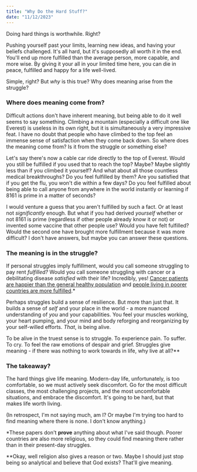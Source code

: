 ```yaml
---
title: "Why Do the Hard Stuff?"
date: "11/12/2023"
---
```


Doing hard things is worthwhile. Right?

Pushing yourself past your limits, learning new ideas, and having your beliefs challenged. It's all hard, but it's supposedly all worth it in the end. You'll end up more fulfilled than the average person, more capable, and more wise. By giving it your all in your limited time here, you can die in peace, fulfilled and happy for a life well-lived.

Simple, right? But _why_ is this true? Why does meaning arise from the struggle?

### Where does meaning come from?

Difficult actions don't have inherent meaning, but being able to do it well seems to say something. Climbing a mountain (especially a difficult one like Everest) is useless in its own right, but it is simultaneously a very impressive feat. I have no doubt that people who have climbed to the top feel an immense sense of satisfaction when they come back down. So where does the meaning come from? Is it from the struggle or something else?

Let's say there's now a cable car ride directly to the top of Everest. Would you still be fulfilled if you used that to reach the top? Maybe? Maybe slightly less than if you climbed it yourself? And what about all those countless medical breakthroughs? Do you feel fulfilled by them? Are you satisfied that if you get the flu, you won't die within a few days? Do you feel fulfilled about being able to call anyone from anywhere in the world instantly or learning if 8161 is prime in a matter of seconds?

I would venture a guess that you aren't fulfilled by such a fact. Or at least not _significantly_ enough. But what if you had derived _yourself_ whether or not 8161 is prime (regardless if other people already know it or not) or invented some vaccine that other people use? Would you have felt fulfilled? Would the second one have brought more fulfillment because it was more difficult? I don't have answers, but maybe you can answer these questions.

### The meaning is in the struggle?

If personal struggles imply fulfillment, would you call someone struggling to pay rent _fulfilled?_ Would you call someone struggling with cancer or a debilitating disease _satisfied_ with their life? Incredibly, yes! [Cancer patients are happier than the general healthy population](https://bmcpalliatcare.biomedcentral.com/articles/10.1186/s12904-020-00594-1) and [people living in poorer countries are more fulfilled](https://journals.sagepub.com/doi/full/10.1177/0956797613507286).\*

Perhaps struggles build a sense of resilience. But more than just that. It builds a sense of _self_ and your place in the world - a more nuanced understanding of _you_ and your capabilities. You feel your muscles working, your heart pumping, and your mind and body reforging and reorganizing by your self-willed efforts. _That_, is being alive.

To be alive in the truest sense is to struggle. To experience pain. To suffer. To cry. To feel the raw emotions of despair and grief. Struggles give meaning - if there was nothing to work towards in life, why live at all?\*\*

### The takeaway?

The hard things give life meaning. Modern-day life, unfortunately, is too comfortable, so we must actively seek discomfort. Go for the most difficult classes, the most challenging projects, and the most uncomfortable situations, and embrace the discomfort. It's going to be hard, but that makes life worth living.

(In retrospect, I'm not saying much, am I? Or maybe I'm trying too hard to find meaning where there is none. I don't know anything.)

\*These papers don't **prove** anything about what I've said though. Poorer countries are also more religious, so they could find meaning there rather than in their present-day struggles.

\*\*Okay, well religion also gives a reason or two. Maybe I should just stop being so analytical and believe that God exists? That'll give meaning.

<!--
- - Because it's _hard_ to be productive every day, _hard_ to force yourself to learn new things, talk to new people, etc. etc.

  - > ... if progress was easy, everyone would do it, right? Everyone would be extremely fit, not be sleep deprived, and geniuses in whatever field they’re interested in. Everyone would be socially skilled, talented in one way or another, and humanity would probably solve all its problems.

- What makes doing something worthwhile? That's it hard? That it _helps_ people? That it helps yourself?

  Challenge makes the activity worthwhile

  - Climbing up a mountain (Everest)

    - Like _why?_ It's not really benefitting anyone

    - It just makes you tired

    - But it's also the epitome of struggle.

      - There's video games like Celeste where you literally _just_ climb a mountain. There's adventure, there's danger, there's self-discovery.

- Struggles make people resilient and more fulfilled

- But why?

  - Right. So the point of life is to challenge yourself? That seems quite shallow doesn't it. It's development, that'll ultimately lead to nothing. Okay. Having lived your entire life, would you rather have explored new avenues of interest, done feats just at the edges of your potential, and lived life to its fullest OR just have been coasting along, taking the past of least resistance? I think there's an innate drive to make the most out of one's _life_. Possibly irrational? Maybe. But what else?

- - It's all people-things. But how to go _above_ humanity when you are part of humanity? How to seek meaning beyond

  - If Heaven is real, does all your character development/traits stay with you? Or do you become this perfect version that you only wished you could've been? Are you still lazy? Are people still selfish? (okay tangent)
-->
